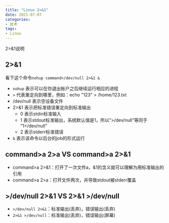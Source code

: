 ```yaml
---
title: "Linux 2>&1"
date: 2021-07-07
categories:
- 技术
tags:
- Linux
---
```


2>&1说明

<!-- more -->

## 2>&1

看下这个命令`nohup command>/dev/null 2>&1 &`

- `nohup` 表示可以在你退出帐户之后继续运行相应的进程
- `>` 代表重定向到哪里，例如：echo "123" > /home/123.txt
- /dev/null 表示空设备文件
- 2>&1 表示把标准错误重定向到标准输出
  - 0 表示stdin标准输入
  - 1 表示stdout标准输出，系统默认值是1，所以”>/dev/null”等同于 “1>/dev/null”
  - 2 表示stderr标准错误
- `&` 表示该命令以后台的job的形式运行

## command>a 2>a VS command>a 2>&1

* command>a 2>&1：打开了一次文件a，&1的含义就可以理解为用标准输出的引用
* command>a 2>a：打开文件两次，并导致stdout被stderr覆盖

## >/dev/null 2>&1 VS 2>&1 >/dev/null

* `>/dev/null 2>&1`：标准输出(丢弃)，错误输出(丢弃)
* `2>&1 >/dev/null`：标准输出(丢弃)，错误输出(屏幕)

